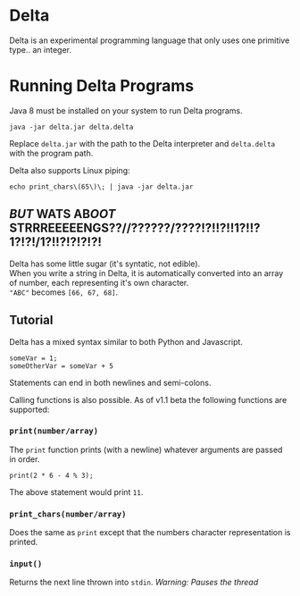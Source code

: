 # Delta
Delta is an experimental programming language that only uses one primitive type.. an integer.  

# Running Delta Programs
Java 8 must be installed on your system to run Delta programs.

    java -jar delta.jar delta.delta
Replace `delta.jar` with the path to the Delta interpreter and `delta.delta` with the program path.

Delta also supports Linux piping:

    echo print_chars\(65\)\; | java -jar delta.jar

## *BUT* **WATS** AB*OOT* STRRREEEEENGS??//??????/????!?!!?!!1?!!?1?!?!/1?!!?!?!?!?!
Delta has some little sugar (it's syntatic, not edible).  
When you write a string in Delta, it is automatically converted into an array of number, each representing it's own character.  
`"ABC"` becomes `[66, 67, 68]`.

## Tutorial
Delta has a mixed syntax similar to both Python and Javascript.

    someVar = 1;
    someOtherVar = someVar + 5 
Statements can end in both newlines and semi-colons.

Calling functions is also possible.
As of v1.1 beta the following functions are supported:

### `print(number/array)`
The `print` function prints (with a newline) whatever arguments are passed in order.

    print(2 * 6 - 4 % 3);
The above statement would print `11`.

### `print_chars(number/array)`
Does the same as `print` except that the numbers character representation is printed.

### `input()`
Returns the next line thrown into `stdin`.
_Warning: Pauses the thread_
